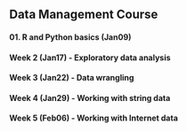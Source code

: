 ## Data Management Course

#### 01. R and Python basics (Jan09)

#### Week 2 (Jan17) - Exploratory data analysis

#### Week 3 (Jan22) - Data wrangling 

#### Week 4 (Jan29) - Working with string data

#### Week 5 (Feb06) - Working with Internet data
